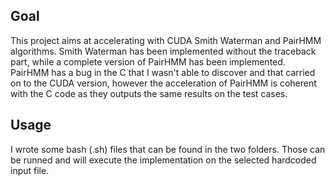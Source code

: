 ## Goal
This project aims at accelerating with CUDA Smith Waterman and PairHMM algorithms. Smith Waterman has been implemented without the traceback part, while a complete version of PairHMM has been implemented. PairHMM has a bug in the C that I wasn't able to discover and that carried on to the CUDA version, however the acceleration of PairHMM is coherent with the C code as they outputs the same results on the test cases.

## Usage
I wrote some bash (.sh) files that can be found in the two folders. Those can be runned and will execute the implementation on the selected hardcoded input file.